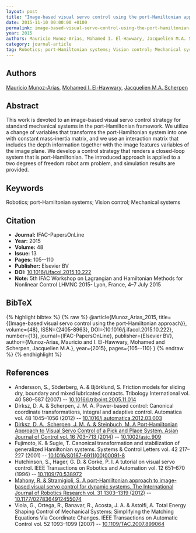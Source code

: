 ```yaml
---
layout: post
title: "Image-based visual servo control using the port-Hamiltonian approach"
date: 2015-11-10 00:00:00 +0100
permalink: image-based-visual-servo-control-using-the-port-hamiltonian-approach
year: 2015
authors: Mauricio Munoz-Arias, Mohamed I. El-Hawwary, Jacquelien M.A. Scherpen
category: journal-article
tag: Robotics; port-Hamiltonian systems; Vision control; Mechanical systems
---
```

 
## Authors
[Mauricio Munoz-Arias](authors/mauricio-munoz-arias), [Mohamed I. El-Hawwary](authors/mohamed-i-el-hawwary), [Jacquelien M.A. Scherpen](authors/jacquelien-m-a-scherpen)
 
## Abstract
This work is devoted to an image-based visual servo control strategy for standard mechanical systems in the port-Hamiltonian framework. We utilize a change of variables that transforms the port-Hamiltonian system into one with constant mass-inertia matrix, and we use an interaction matrix that includes the depth information together with the image features variables of the image plane. We develop a control strategy that renders a closed-loop system that is port-Hamiltonian. The introduced approach is applied to a two degrees of freedom robot arm problem, and simulation results are provided.
 
## Keywords
Robotics; port-Hamiltonian systems; Vision control; Mechanical systems
 
## Citation
- **Journal:** IFAC-PapersOnLine
- **Year:** 2015
- **Volume:** 48
- **Issue:** 13
- **Pages:** 105--110
- **Publisher:** Elsevier BV
- **DOI:** [10.1016/j.ifacol.2015.10.222](https://doi.org/10.1016/j.ifacol.2015.10.222)
- **Note:** 5th IFAC Workshop on Lagrangian and Hamiltonian Methods for Nonlinear Control LHMNC 2015- Lyon, France, 4–7 July 2015
 
## BibTeX
{% highlight bibtex %}
{% raw %}
@article{Munoz_Arias_2015,
  title={{Image-based visual servo control using the port-Hamiltonian approach}},
  volume={48},
  ISSN={2405-8963},
  DOI={10.1016/j.ifacol.2015.10.222},
  number={13},
  journal={IFAC-PapersOnLine},
  publisher={Elsevier BV},
  author={Munoz-Arias, Mauricio and I. El-Hawwary, Mohamed and Scherpen, Jacquelien M.A.},
  year={2015},
  pages={105--110}
}
{% endraw %}
{% endhighlight %}
 
## References
- Andersson, S., Söderberg, A. & Björklund, S. Friction models for sliding dry, boundary and mixed lubricated contacts. Tribology International vol. 40 580–587 (2007) -- [10.1016/j.triboint.2005.11.014](https://doi.org/10.1016/j.triboint.2005.11.014)
- Dirksz, D. A. & Scherpen, J. M. A. Power-based control: Canonical coordinate transformations, integral and adaptive control. Automatica vol. 48 1045–1056 (2012) -- [10.1016/j.automatica.2012.03.003](https://doi.org/10.1016/j.automatica.2012.03.003)
- [Dirksz, D. A., Scherpen, J. M. A. & Steinbuch, M. A Port‐<scp>H</scp>amiltonian Approach to Visual Servo Control of a Pick and Place System. Asian Journal of Control vol. 16 703–713 (2014)](a-port-scp-h-scp-amiltonian-approach-to-visual-servo-control-of-a-pick-and-place-system) -- [10.1002/asjc.909](https://doi.org/10.1002/asjc.909)
- Fujimoto, K. & Sugie, T. Canonical transformation and stabilization of generalized Hamiltonian systems. Systems &amp; Control Letters vol. 42 217–227 (2001) -- [10.1016/S0167-6911(00)00091-8](https://doi.org/10.1016/S0167-6911(00)00091-8)
- Hutchinson, S., Hager, G. D. & Corke, P. I. A tutorial on visual servo control. IEEE Transactions on Robotics and Automation vol. 12 651–670 (1996) -- [10.1109/70.538972](https://doi.org/10.1109/70.538972)
- [Mahony, R. & Stramigioli, S. A port-Hamiltonian approach to image-based visual servo control for dynamic systems. The International Journal of Robotics Research vol. 31 1303–1319 (2012)](a-port-hamiltonian-approach-to-image-based-visual-servo-control-for-dynamic-systems) -- [10.1177/0278364912455074](https://doi.org/10.1177/0278364912455074)
- Viola, G., Ortega, R., Banavar, R., Acosta, J. A. & Astolfi, A. Total Energy Shaping Control of Mechanical Systems: Simplifying the Matching Equations Via Coordinate Changes. IEEE Transactions on Automatic Control vol. 52 1093–1099 (2007) -- [10.1109/TAC.2007.899064](https://doi.org/10.1109/TAC.2007.899064)

